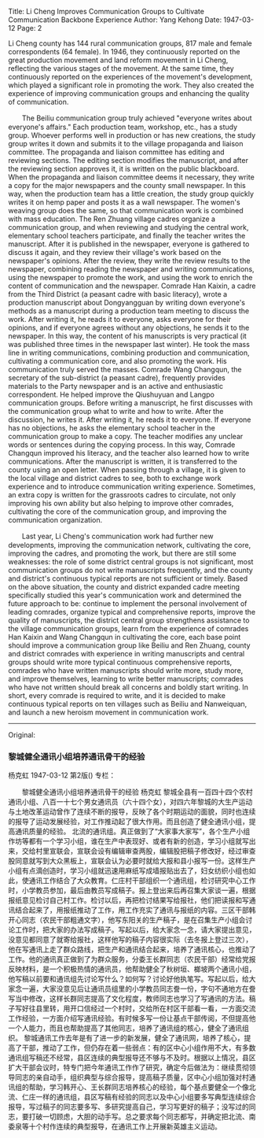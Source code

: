 Title: Li Cheng Improves Communication Groups to Cultivate Communication Backbone Experience
Author: Yang Kehong
Date: 1947-03-12
Page: 2

Li Cheng county has 144 rural communication groups, 817 male and female correspondents (64 female). In 1946, they continuously reported on the great production movement and land reform movement in Li Cheng, reflecting the various stages of the movement. At the same time, they continuously reported on the experiences of the movement's development, which played a significant role in promoting the work. They also created the experience of improving communication groups and enhancing the quality of communication.

　　The Beiliu communication group truly achieved "everyone writes about everyone's affairs." Each production team, workshop, etc., has a study group. Whoever performs well in production or has new creations, the study group writes it down and submits it to the village propaganda and liaison committee. The propaganda and liaison committee has editing and reviewing sections. The editing section modifies the manuscript, and after the reviewing section approves it, it is written on the public blackboard. When the propaganda and liaison committee deems it necessary, they write a copy for the major newspapers and the county small newspaper. In this way, when the production team has a little creation, the study group quickly writes it on hemp paper and posts it as a wall newspaper. The women's weaving group does the same, so that communication work is combined with mass education. The Ren Zhuang village cadres organize a communication group, and when reviewing and studying the central work, elementary school teachers participate, and finally the teacher writes the manuscript. After it is published in the newspaper, everyone is gathered to discuss it again, and they review their village's work based on the newspaper's opinions. After the review, they write the review results to the newspaper, combining reading the newspaper and writing communications, using the newspaper to promote the work, and using the work to enrich the content of communication and the newspaper. Comrade Han Kaixin, a cadre from the Third District (a peasant cadre with basic literacy), wrote a production manuscript about Dongyangguan by writing down everyone's methods as a manuscript during a production team meeting to discuss the work. After writing it, he reads it to everyone, asks everyone for their opinions, and if everyone agrees without any objections, he sends it to the newspaper. In this way, the content of his manuscripts is very practical (it was published three times in the newspaper last winter). He took the mass line in writing communications, combining production and communication, cultivating a communication core, and also promoting the work. His communication truly served the masses. Comrade Wang Changqun, the secretary of the sub-district (a peasant cadre), frequently provides materials to the Party newspaper and is an active and enthusiastic correspondent. He helped improve the Qiushuyuan and Langpo communication groups. Before writing a manuscript, he first discusses with the communication group what to write and how to write. After the discussion, he writes it. After writing it, he reads it to everyone. If everyone has no objections, he asks the elementary school teacher in the communication group to make a copy. The teacher modifies any unclear words or sentences during the copying process. In this way, Comrade Changqun improved his literacy, and the teacher also learned how to write communications. After the manuscript is written, it is transferred to the county using an open letter. When passing through a village, it is given to the local village and district cadres to see, both to exchange work experience and to introduce communication writing experience. Sometimes, an extra copy is written for the grassroots cadres to circulate, not only improving his own ability but also helping to improve other comrades, cultivating the core of the communication group, and improving the communication organization.

　　Last year, Li Cheng's communication work had further new developments, improving the communication network, cultivating the core, improving the cadres, and promoting the work, but there are still some weaknesses: the role of some district central groups is not significant, most communication groups do not write manuscripts frequently, and the county and district's continuous typical reports are not sufficient or timely. Based on the above situation, the county and district expanded cadre meeting specifically studied this year's communication work and determined the future approach to be: continue to implement the personal involvement of leading comrades, organize typical and comprehensive reports, improve the quality of manuscripts, the district central group strengthens assistance to the village communication groups, learn from the experience of comrades Han Kaixin and Wang Changqun in cultivating the core, each base point should improve a communication group like Beiliu and Ren Zhuang, county and district comrades with experience in writing manuscripts and central groups should write more typical continuous comprehensive reports, comrades who have written manuscripts should write more, study more, and improve themselves, learning to write better manuscripts; comrades who have not written should break all concerns and boldly start writing. In short, every comrade is required to write, and it is decided to make continuous typical reports on ten villages such as Beiliu and Nanweiquan, and launch a new heroism movement in communication work.



<hr /> 

Original: 


### 黎城健全通讯小组培养通讯骨干的经验
杨克虹
1947-03-12
第2版()
专栏：

　　黎城健全通讯小组培养通讯骨干的经验
    杨克虹
    黎城全县有一百四十四个农村通讯小组、八百一十七个男女通讯员（六十四个女），对四六年黎城的大生产运动与土地改革运动曾作了连续不断的报导，反映了各个时期运动的面貌，同时也连续的报导了运动发展经验，对工作推动起了很大作用。而且创造了健全通讯小组，提高通讯质量的经验。
    北流的通讯组。真正做到了“大家事大家写”，各个生产小组作坊等都有一个学习小组，谁在生产中表现好、或者有新的创造，学习小组就写出来，交给村里宣联会，宣联会设有编辑审查两股，编辑股把稿子修改好，经过审查股同意就写到大众黑板上，宣联会认为必要时就给大报和县小报写一份。这样生产小组有点滴创造时，学习小组就迅速用麻纸写成墙报贴出去了，妇女纺织小组也如此，使通讯工作结合了大众教育。仁庄村干部组织一个通讯组，检讨研究中心工作时，小学教员参加，最后由教员写成稿子。报上登出来后再召集大家谈一遍，根据报纸意见检讨自己村工作。检讨以后，再把检讨结果写给报社，他们把读报和写通讯结合起来了，用报纸推动了工作，用工作充实了通讯与报纸的内容。三区干部韩开心同志（农民干部粗通文字），他写东阳关的生产稿子，是在召集生产小组会讨论工作时，把大家的办法写成稿子。写起以后，给大家念一念，请大家提出意见，没意见都同意了就寄给报社，这样他写的稿子内容很实际（去冬报上登过三次），他在写通讯上走了群众路线，把生产和通讯结合起来，培养了通讯核心，也推动了工作。他的通讯真正做到了为群众服务，分委王长群同志（农民干部）经常给党报反映材料，是一个积极热情的通讯员，他帮助健全了秋树垣、榔坡两个通讯小组，他写稿以前要和通讯组先讨论写什么？如何写？讨论好他执笔写。写起以后，给大家念一遍，大家没意见后让通讯员组里的小学教员同志誊一份，字句不通地方在誊写当中修改，这样长群同志提高了文化程度，教师同志也学习了写通讯的方法。稿子写好往县里转，用开口信经过一个村时，交给所在村区干部看一看，一方面交流工作经验，一方面介绍写通讯经验。有时候多写一份让基点干部传阅，不但提高他一个人能力，而且也帮助提高了其他同志，培养了通讯组的核心，健全了通讯组织。
    黎城通讯工作去年是有了进一步的新发展，健全了通讯网，培养了核心，提高了干部，推动了工作，但仍存在着一些弱点：有的区中心小组作用不大，有多数通讯组写稿还不经常，县区连续的典型报导还不够与不及时。根据以上情况，县区扩大干部会议时，特专门把今年通讯工作作了研究，确定今后做法为：继续贯彻领导同志的亲自动手，组织典型与综合报导，提高稿子质量，区中心小组加强对村通讯组的帮助，学习韩开心、王长群同志培养核心的经验，每个基点要健全一个像北流、仁庄一样的通讯组，县区写稿有经验的同志以及中心小组要多写典型连续综合报导，写过稿子的同志要多写、多研究提高自己，学习写更好的稿子；没写过的同志，要打破一切顾虑，大胆的动手写。总之要求每个同志都写，并确定把北流、南委泉等十个村作连续的典型报导，在通讯工作上开展新英雄主义运动。
